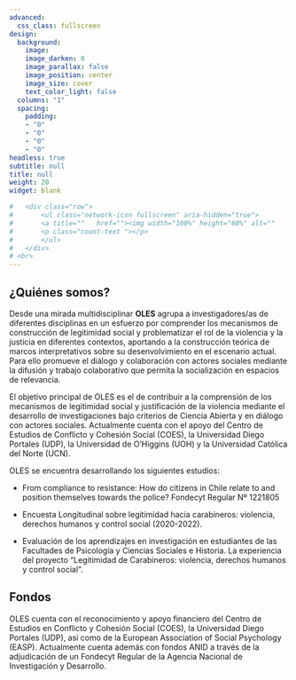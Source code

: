 ```yaml
---
advanced:
  css_class: fullscreen
design:
  background:
    image: 
    image_darken: 0
    image_parallax: false
    image_position: center
    image_size: cover
    text_color_light: false
  columns: "1"
  spacing:
    padding:
    - "0"
    - "0"
    - "0"
    - "0"
headless: true
subtitle: null
title: null
weight: 20
widget: blank

#   <div class="row">
#       <ul class="network-icon fullscreen" aria-hidden="true">
#       <a title=""   href=""><img width="100%" height="60%" alt=""       src="https://upload.wikimedia.org/wikipedia/commons/9/91/Comercial-oles.gif"></a>
#       <p class="count-text "></p>
#       </ul>
#   </div>
# <br>
---
```



## ¿Quiénes somos?

Desde una mirada multidisciplinar **OLES** agrupa a investigadores/as de diferentes disciplinas en un esfuerzo por comprender los mecanismos de construcción de legitimidad social y problematizar el rol de la violencia y la justicia en diferentes contextos, aportando a la construcción teórica de marcos interpretativos sobre su desenvolvimiento en el escenario actual. Para ello promueve el diálogo y colaboración con actores sociales mediante la difusión y trabajo colaborativo que permita la socialización en espacios de relevancia.
 
El objetivo principal de OLES es el de contribuir a la comprensión de los mecanismos de legitimidad social y justificación de la violencia mediante el desarrollo de investigaciones bajo criterios de Ciencia Abierta y en diálogo con actores sociales. Actualmente cuenta con el apoyo del Centro de Estudios de Conflicto y Cohesión Social (COES), la Universidad Diego Portales (UDP), la Universidad de O’Higgins (UOH) y la Universidad Católica del Norte (UCN). 

OLES se encuentra desarrollando los siguientes estudios:

- From compliance to resistance: How do citizens in Chile relate to and position themselves towards the police? Fondecyt Regular Nº 1221805

- Encuesta Longitudinal sobre legitimidad hacia carabineros: violencia, derechos humanos y control social (2020-2022). 

- Evaluación de los aprendizajes en investigación en estudiantes de las Facultades de Psicología y Ciencias Sociales e Historia. La experiencia del proyecto “Legitimidad de Carabineros: violencia, derechos humanos y control social”. 

## Fondos

OLES cuenta con el reconocimiento y apoyo financiero del Centro de Estudios en Conflicto y Cohesión Social (COES), la Universidad Diego Portales (UDP), así como de la European Association of Social Psychology (EASP). Actualmente cuenta además con fondos ANID a través de la adjudicación de un Fondecyt Regular de la Agencia Nacional de Investigación y Desarrollo.

